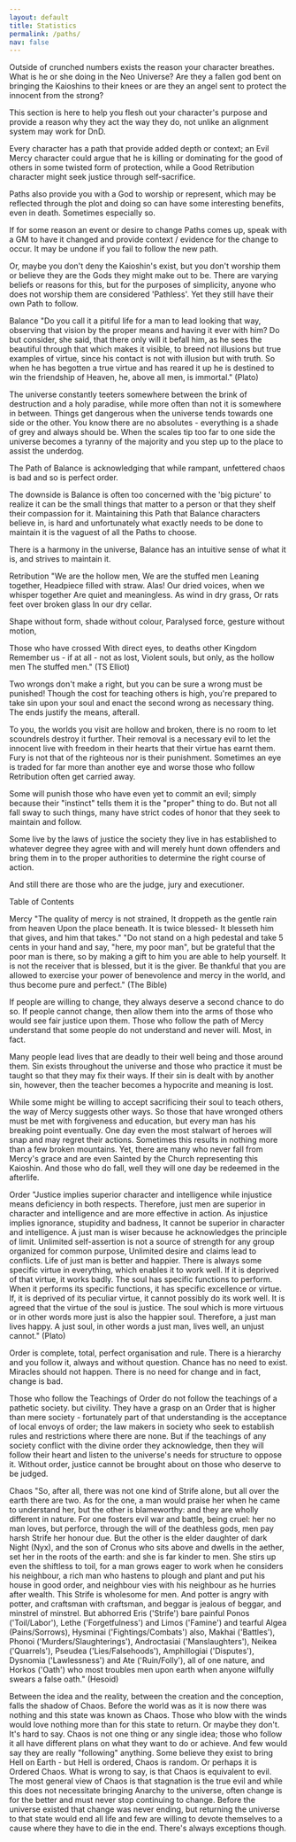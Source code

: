 ```yaml
---
layout: default
title: Statistics
permalink: /paths/
nav: false
---
```


Outside of crunched numbers exists the reason your character breathes. What is he or she doing in the Neo Universe? Are they a fallen god bent on bringing the Kaioshins to their knees or are they an angel sent to protect the innocent from the strong?

This section is here to help you flesh out your character's purpose and provide a reason why they act the way they do, not unlike an alignment system may work for DnD.

Every character has a path that provide added depth or context; an Evil Mercy character could argue that he is killing or dominating for the good of others in some twisted form of protection, while a Good Retribution character might seek justice through self-sacrifice.

Paths also provide you with a God to worship or represent, which may be reflected through the plot and doing so can have some interesting benefits, even in death. Sometimes especially so.

If for some reason an event or desire to change Paths comes up, speak with a GM to have it changed and provide context / evidence for the change to occur. It may be undone if you fail to follow the new path.

Or, maybe you don't deny the Kaioshin's exist, but you don't worship them or believe they are the Gods they might make out to be. There are varying beliefs or reasons for this, but for the purposes of simplicity, anyone who does not worship them are considered 'Pathless'. Yet they still have their own Path to follow.

Balance
"Do you call it a pitiful life for a man to lead looking that way, observing that vision by the proper means and having it ever with him? Do but consider, she said, that there only will it befall him, as he sees the beautiful through that which makes it visible, to breed not illusions but true examples of virtue, since his contact is not with illusion but with truth. So when he has begotten a true virtue and has reared it up he is destined to win the friendship of Heaven, he, above all men, is immortal." (Plato)

The universe constantly teeters somewhere between the brink of destruction and a holy paradise, while more often than not it is somewhere in between. Things get dangerous when the universe tends towards one side or the other. You know there are no absolutes - everything is a shade of grey and always should be. When the scales tip too far to one side the universe becomes a tyranny of the majority and you step up to the place to assist the underdog.

The Path of Balance is acknowledging that while rampant, unfettered chaos is bad and so is perfect order.

The downside is Balance is often too concerned with the 'big picture' to realize it can be the small things that matter to a person or that they shelf their compassion for it. Maintaining this Path that Balance characters believe in, is hard and unfortunately what exactly needs to be done to maintain it is the vaguest of all the Paths to choose.

There is a harmony in the universe, Balance has an intuitive sense of what it is, and strives to maintain it.

Retribution
"We are the hollow men, We are the stuffed men
Leaning together, Headpiece filled with straw. Alas!
Our dried voices, when we whisper together
Are quiet and meaningless.
As wind in dry grass, Or rats feet over broken glass
In our dry cellar.

Shape without form, shade without colour,
Paralysed force, gesture without motion,

Those who have crossed
With direct eyes, to deaths other Kingdom
Remember us - if at all - not as lost,
Violent souls, but only, as the hollow men
The stuffed men." (TS Elliot)

Two wrongs don't make a right, but you can be sure a wrong must be punished! Though the cost for teaching others is high, you're prepared to take sin upon your soul and enact the second wrong as necessary thing. The ends justify the means, afterall.

To you, the worlds you visit are hollow and broken, there is no room to let scoundrels destroy it further. Their removal is a necessary evil to let the innocent live with freedom in their hearts that their virtue has earnt them. Fury is not that of the righteous nor is their punishment. Sometimes an eye is traded for far more than another eye and worse those who follow Retribution often get carried away.

Some will punish those who have even yet to commit an evil; simply because their "instinct" tells them it is the "proper" thing to do. But not all fall sway to such things, many have strict codes of honor that they seek to maintain and follow.

Some live by the laws of justice the society they live in has established to whatever degree they agree with and will merely hunt down offenders and bring them in to the proper authorities to determine the right course of action.

And still there are those who are the judge, jury and executioner.

Table of Contents

Mercy
"The quality of mercy is not strained, It droppeth as the gentle rain from heaven Upon the place beneath. It is twice blessed- It blesseth him that gives, and him that takes."
"Do not stand on a high pedestal and take 5 cents in your hand and say, "here, my poor man", but be grateful that the poor man is there, so by making a gift to him you are able to help yourself. It is not the receiver that is blessed, but it is the giver. Be thankful that you are allowed to exercise your power of benevolence and mercy in the world, and thus become pure and perfect." (The Bible)

If people are willing to change, they always deserve a second chance to do so. If people cannot change, then allow them into the arms of those who would see fair justice upon them. Those who follow the path of Mercy understand that some people do not understand and never will. Most, in fact.

Many people lead lives that are deadly to their well being and those around them. Sin exists throughout the universe and those who practice it must be taught so that they may fix their ways. If their sin is dealt with by another sin, however, then the teacher becomes a hypocrite and meaning is lost.

While some might be willing to accept sacrificing their soul to teach others, the way of Mercy suggests other ways. So those that have wronged others must be met with forgiveness and education, but every man has his breaking point eventually. One day even the most stalwart of heroes will snap and may regret their actions. Sometimes this results in nothing more than a few broken mountains. Yet, there are many who never fall from Mercy's grace and are even Sainted by the Church representing this Kaioshin. And those who do fall, well they will one day be redeemed in the afterlife.

Order
"Justice implies superior character and intelligence while injustice means deficiency in both respects. Therefore, just men are superior in character and intelligence and are more effective in action. As injustice implies ignorance, stupidity and badness, It cannot be superior in character and intelligence. A just man is wiser because he acknowledges the principle of limit. Unlimited self-assertion is not a source of strength for any group organized for common purpose, Unlimited desire and claims lead to conflicts. Life of just man is better and happier. There is always some specific virtue in everything, which enables it to work well. If it is deprived of that virtue, it works badly. The soul has specific functions to perform. When it performs its specific functions, it has specific excellence or virtue. If, it is deprived of its peculiar virtue, it cannot possibly do its work well. It is agreed that the virtue of the soul is justice. The soul which is more virtuous or in other words more just is also the happier soul. Therefore, a just man lives happy. A just soul, in other words a just man, lives well, an unjust cannot." (Plato)

Order is complete, total, perfect organisation and rule. There is a hierarchy and you follow it, always and without question. Chance has no need to exist. Miracles should not happen. There is no need for change and in fact, change is bad.

Those who follow the Teachings of Order do not follow the teachings of a pathetic society. but civility. They have a grasp on an Order that is higher than mere society - fortunately part of that understanding is the acceptance of local envoys of order; the law makers in society who seek to establish rules and restrictions where there are none. But if the teachings of any society conflict with the divine order they acknowledge, then they will follow their heart and listen to the universe's needs for structure to oppose it. Without order, justice cannot be brought about on those who deserve to be judged.

Chaos
"So, after all, there was not one kind of Strife alone, but all over the earth there are two. As for the one, a man would praise her when he came to understand her, but the other is blameworthy: and they are wholly different in nature. For one fosters evil war and battle, being cruel: her no man loves, but perforce, through the will of the deathless gods, men pay harsh Strife her honour due. But the other is the elder daughter of dark Night (Nyx), and the son of Cronus who sits above and dwells in the aether, set her in the roots of the earth: and she is far kinder to men. She stirs up even the shiftless to toil, for a man grows eager to work when he considers his neighbour, a rich man who hastens to plough and plant and put his house in good order, and neighbour vies with his neighbour as he hurries after wealth. This Strife is wholesome for men. And potter is angry with potter, and craftsman with craftsman, and beggar is jealous of beggar, and minstrel of minstrel. But abhorred Eris ('Strife') bare painful Ponos ('Toil/Labor'), Lethe ('Forgetfulness') and Limos ('Famine') and tearful Algea (Pains/Sorrows), Hysminai ('Fightings/Combats') also, Makhai ('Battles'), Phonoi ('Murders/Slaughterings'), Androctasiai ('Manslaughters'), Neikea ('Quarrels'), Pseudea ('Lies/Falsehoods'), Amphillogiai ('Disputes'), Dysnomia ('Lawlessness') and Ate ('Ruin/Folly'), all of one nature, and Horkos ('Oath') who most troubles men upon earth when anyone wilfully swears a false oath." (Hesoid)

Between the idea and the reality, between the creation and the conception, falls the shadow of Chaos. Before the world was as it is now there was nothing and this state was known as Chaos.
Those who blow with the winds would love nothing more than for this state to return. Or maybe they don't. It's hard to say. Chaos is not one thing or any single idea; those who follow it all have different plans on what they want to do or achieve. And few would say they are really "following" anything.
Some believe they exist to bring Hell on Earth - but Hell is ordered, Chaos is random. Or perhaps it is Ordered Chaos. What is wrong to say, is that Chaos is equivalent to evil.
The most general view of Chaos is that stagnation is the true evil and while this does not necessitate bringing Anarchy to the universe, often change is for the better and must never stop continuing to change.
Before the universe existed that change was never ending, but returning the universe to that state would end all life and few are willing to devote themselves to a cause where they have to die in the end. There's always exceptions though.
